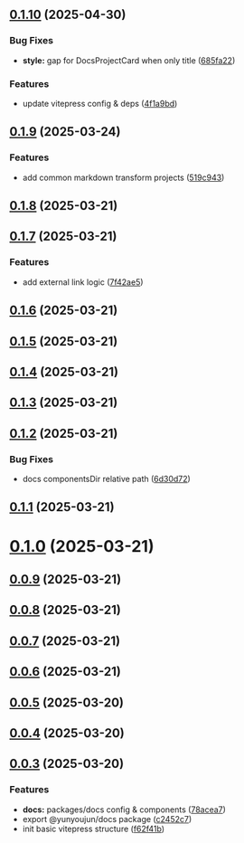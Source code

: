 ## [0.1.10](https://github.com/YunYouJun/docs/compare/v0.1.9...v0.1.10) (2025-04-30)


### Bug Fixes

* **style:** gap for DocsProjectCard when only title ([685fa22](https://github.com/YunYouJun/docs/commit/685fa22ce3d61f62ecede233273008bd58dc9a50))


### Features

* update vitepress config & deps ([4f1a9bd](https://github.com/YunYouJun/docs/commit/4f1a9bd01a79c50815c2c4735f85e63e24f2e094))



## [0.1.9](https://github.com/YunYouJun/docs/compare/v0.1.8...v0.1.9) (2025-03-24)


### Features

* add common markdown transform projects ([519c943](https://github.com/YunYouJun/docs/commit/519c943fe0176b735f68e18a484ef38fd24a69cb))



## [0.1.8](https://github.com/YunYouJun/docs/compare/v0.1.7...v0.1.8) (2025-03-21)



## [0.1.7](https://github.com/YunYouJun/docs/compare/v0.1.6...v0.1.7) (2025-03-21)


### Features

* add external link logic ([7f42ae5](https://github.com/YunYouJun/docs/commit/7f42ae546c6204cbb2ef20415ee2c07153a3c9f0))



## [0.1.6](https://github.com/YunYouJun/docs/compare/v0.1.5...v0.1.6) (2025-03-21)



## [0.1.5](https://github.com/YunYouJun/docs/compare/v0.1.4...v0.1.5) (2025-03-21)



## [0.1.4](https://github.com/YunYouJun/docs/compare/v0.1.3...v0.1.4) (2025-03-21)



## [0.1.3](https://github.com/YunYouJun/docs/compare/v0.1.2...v0.1.3) (2025-03-21)



## [0.1.2](https://github.com/YunYouJun/docs/compare/v0.1.1...v0.1.2) (2025-03-21)


### Bug Fixes

* docs componentsDir relative path ([6d30d72](https://github.com/YunYouJun/docs/commit/6d30d72a18f10dd43fcdcea7a85d5c07d96727f9))



## [0.1.1](https://github.com/YunYouJun/docs/compare/v0.1.0...v0.1.1) (2025-03-21)



# [0.1.0](https://github.com/YunYouJun/docs/compare/v0.0.9...v0.1.0) (2025-03-21)



## [0.0.9](https://github.com/YunYouJun/docs/compare/v0.0.8...v0.0.9) (2025-03-21)



## [0.0.8](https://github.com/YunYouJun/docs/compare/v0.0.7...v0.0.8) (2025-03-21)



## [0.0.7](https://github.com/YunYouJun/docs/compare/v0.0.6...v0.0.7) (2025-03-21)



## [0.0.6](https://github.com/YunYouJun/docs/compare/v0.0.5...v0.0.6) (2025-03-21)



## [0.0.5](https://github.com/YunYouJun/docs/compare/v0.0.4...v0.0.5) (2025-03-20)



## [0.0.4](https://github.com/YunYouJun/docs/compare/v0.0.3...v0.0.4) (2025-03-20)



## [0.0.3](https://github.com/YunYouJun/docs/compare/f62f41b0e9faeb82de950d153c013667e966b610...v0.0.3) (2025-03-20)


### Features

* **docs:** packages/docs config & components ([78acea7](https://github.com/YunYouJun/docs/commit/78acea785ca4f4ccdfd841c6e0f7b4a3a3cfac6b))
* export @yunyoujun/docs package ([c2452c7](https://github.com/YunYouJun/docs/commit/c2452c7cc4c47822e8745f3864c6786b6d38bda5))
* init basic vitepress structure ([f62f41b](https://github.com/YunYouJun/docs/commit/f62f41b0e9faeb82de950d153c013667e966b610))



